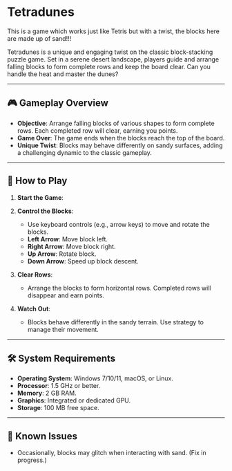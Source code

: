 # Tetradunes
This is a game which works just like Tetris but with a twist, the blocks here are made up of sand!!!

Tetradunes is a unique and engaging twist on the classic block-stacking puzzle game. Set in a serene desert landscape, players guide and arrange falling blocks to form complete rows and keep the board clear. Can you handle the heat and master the dunes?

---

## 🎮 Gameplay Overview

- **Objective**: Arrange falling blocks of various shapes to form complete rows. Each completed row will clear, earning you points.
- **Game Over**: The game ends when the blocks reach the top of the board.
- **Unique Twist**: Blocks may behave differently on sandy surfaces, adding a challenging dynamic to the classic gameplay.

---

## 🚀 How to Play

1. **Start the Game**:

2. **Control the Blocks**:
   - Use keyboard controls (e.g., arrow keys) to move and rotate the blocks.
   - **Left Arrow**: Move block left.
   - **Right Arrow**: Move block right.
   - **Up Arrow**: Rotate block.
   - **Down Arrow**: Speed up block descent.

3. **Clear Rows**:
   - Arrange the blocks to form horizontal rows. Completed rows will disappear and earn points.

4. **Watch Out**:
   - Blocks behave differently in the sandy terrain. Use strategy to manage their movement.

---

## 🛠️ System Requirements

- **Operating System**: Windows 7/10/11, macOS, or Linux.
- **Processor**: 1.5 GHz or better.
- **Memory**: 2 GB RAM.
- **Graphics**: Integrated or dedicated GPU.
- **Storage**: 100 MB free space.

---

## 🛑 Known Issues

- Occasionally, blocks may glitch when interacting with sand. (Fix in progress.)

